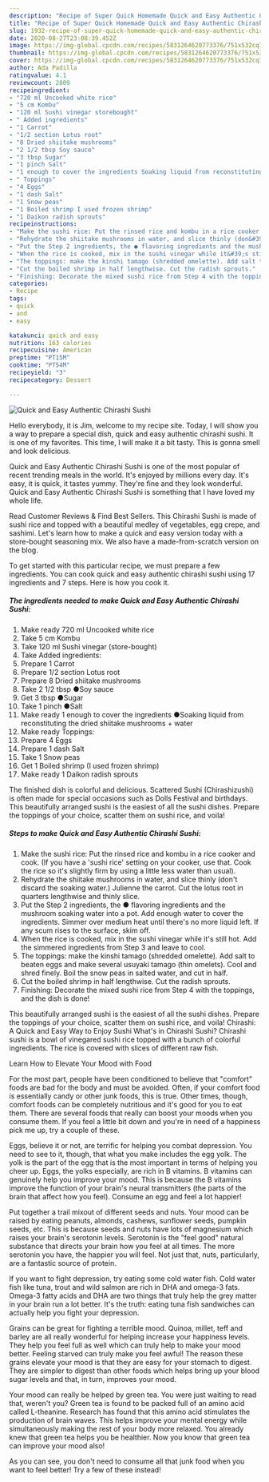 ```yaml
---
description: "Recipe of Super Quick Homemade Quick and Easy Authentic Chirashi Sushi"
title: "Recipe of Super Quick Homemade Quick and Easy Authentic Chirashi Sushi"
slug: 1932-recipe-of-super-quick-homemade-quick-and-easy-authentic-chirashi-sushi
date: 2020-08-27T23:08:39.452Z
image: https://img-global.cpcdn.com/recipes/5831264620773376/751x532cq70/quick-and-easy-authentic-chirashi-sushi-recipe-main-photo.jpg
thumbnail: https://img-global.cpcdn.com/recipes/5831264620773376/751x532cq70/quick-and-easy-authentic-chirashi-sushi-recipe-main-photo.jpg
cover: https://img-global.cpcdn.com/recipes/5831264620773376/751x532cq70/quick-and-easy-authentic-chirashi-sushi-recipe-main-photo.jpg
author: Ada Padilla
ratingvalue: 4.1
reviewcount: 2809
recipeingredient:
- "720 ml Uncooked white rice"
- "5 cm Kombu"
- "120 ml Sushi vinegar storebought"
- " Added ingredients"
- "1 Carrot"
- "1/2 section Lotus root"
- "8 Dried shiitake mushrooms"
- "2 1/2 tbsp Soy sauce"
- "3 tbsp Sugar"
- "1 pinch Salt"
- "1 enough to cover the ingredients Soaking liquid from reconstituting the dried shiitake mushrooms  water"
- " Toppings"
- "4 Eggs"
- "1 dash Salt"
- "1 Snow peas"
- "1 Boiled shrimp I used frozen shrimp"
- "1 Daikon radish sprouts"
recipeinstructions:
- "Make the sushi rice: Put the rinsed rice and kombu in a rice cooker and cook. (If you have a &#39;sushi rice&#39; setting on your cooker, use that. Cook the rice so it&#39;s slightly firm by using a little less water than usual)."
- "Rehydrate the shiitake mushrooms in water, and slice thinly (don&#39;t discard the soaking water.) Julienne the carrot. Cut the lotus root in quarters lengthwise and thinly slice."
- "Put the Step 2 ingredients, the ● flavoring ingredients and the mushroom soaking water into a pot. Add enough water to cover the ingredients. Simmer over medium heat until there&#39;s no more liquid left. If any scum rises to the surface, skim off."
- "When the rice is cooked, mix in the sushi vinegar while it&#39;s still hot. Add the simmered ingredients from Step 3 and leave to cool."
- "The toppings: make the kinshi tamago (shredded omelette). Add salt to beaten eggs and make several usuyaki tamago (thin omelets). Cool and shred finely.  Boil the snow peas in salted water, and cut in half."
- "Cut the boiled shrimp in half lengthwise. Cut the radish sprouts."
- "Finishing: Decorate the mixed sushi rice from Step 4 with the toppings, and the dish is done!"
categories:
- Recipe
tags:
- quick
- and
- easy

katakunci: quick and easy 
nutrition: 163 calories
recipecuisine: American
preptime: "PT15M"
cooktime: "PT54M"
recipeyield: "3"
recipecategory: Dessert

---
```



![Quick and Easy Authentic Chirashi Sushi](https://img-global.cpcdn.com/recipes/5831264620773376/751x532cq70/quick-and-easy-authentic-chirashi-sushi-recipe-main-photo.jpg)

Hello everybody, it is Jim, welcome to my recipe site. Today, I will show you a way to prepare a special dish, quick and easy authentic chirashi sushi. It is one of my favorites. This time, I will make it a bit tasty. This is gonna smell and look delicious.

Quick and Easy Authentic Chirashi Sushi is one of the most popular of recent trending meals in the world. It's enjoyed by millions every day. It's easy, it is quick, it tastes yummy. They're fine and they look wonderful. Quick and Easy Authentic Chirashi Sushi is something that I have loved my whole life.

Read Customer Reviews &amp; Find Best Sellers. This Chirashi Sushi is made of sushi rice and topped with a beautiful medley of vegetables, egg crepe, and sashimi. Let&#39;s learn how to make a quick and easy version today with a store-bought seasoning mix. We also have a made-from-scratch version on the blog.


To get started with this particular recipe, we must prepare a few ingredients. You can cook quick and easy authentic chirashi sushi using 17 ingredients and 7 steps. Here is how you cook it.

<!--inarticleads1-->

##### The ingredients needed to make Quick and Easy Authentic Chirashi Sushi:

1. Make ready 720 ml Uncooked white rice
1. Take 5 cm Kombu
1. Take 120 ml Sushi vinegar (store-bought)
1. Take  Added ingredients:
1. Prepare 1 Carrot
1. Prepare 1/2 section Lotus root
1. Prepare 8 Dried shiitake mushrooms
1. Take 2 1/2 tbsp ●Soy sauce
1. Get 3 tbsp ●Sugar
1. Take 1 pinch ●Salt
1. Make ready 1 enough to cover the ingredients ●Soaking liquid from reconstituting the dried shiitake mushrooms + water
1. Make ready  Toppings:
1. Prepare 4 Eggs
1. Prepare 1 dash Salt
1. Take 1 Snow peas
1. Get 1 Boiled shrimp (I used frozen shrimp)
1. Make ready 1 Daikon radish sprouts


The finished dish is colorful and delicious. Scattered Sushi (Chirashizushi) is often made for special occasions such as Dolls Festival and birthdays. This beautifully arranged sushi is the easiest of all the sushi dishes. Prepare the toppings of your choice, scatter them on sushi rice, and voila! 

<!--inarticleads2-->

##### Steps to make Quick and Easy Authentic Chirashi Sushi:

1. Make the sushi rice: Put the rinsed rice and kombu in a rice cooker and cook. (If you have a &#39;sushi rice&#39; setting on your cooker, use that. Cook the rice so it&#39;s slightly firm by using a little less water than usual).
1. Rehydrate the shiitake mushrooms in water, and slice thinly (don&#39;t discard the soaking water.) Julienne the carrot. Cut the lotus root in quarters lengthwise and thinly slice.
1. Put the Step 2 ingredients, the ● flavoring ingredients and the mushroom soaking water into a pot. Add enough water to cover the ingredients. Simmer over medium heat until there&#39;s no more liquid left. If any scum rises to the surface, skim off.
1. When the rice is cooked, mix in the sushi vinegar while it&#39;s still hot. Add the simmered ingredients from Step 3 and leave to cool.
1. The toppings: make the kinshi tamago (shredded omelette). Add salt to beaten eggs and make several usuyaki tamago (thin omelets). Cool and shred finely.  Boil the snow peas in salted water, and cut in half.
1. Cut the boiled shrimp in half lengthwise. Cut the radish sprouts.
1. Finishing: Decorate the mixed sushi rice from Step 4 with the toppings, and the dish is done!


This beautifully arranged sushi is the easiest of all the sushi dishes. Prepare the toppings of your choice, scatter them on sushi rice, and voila! Chirashi: A Quick and Easy Way to Enjoy Sushi What&#39;s in Chirashi Sushi? Chirashi sushi is a bowl of vinegared sushi rice topped with a bunch of colorful ingredients. The rice is covered with slices of different raw fish. 

Learn How to Elevate Your Mood with Food


For the most part, people have been conditioned to believe that "comfort" foods are bad for the body and must be avoided. Often, if your comfort food is essentially candy or other junk foods, this is true. Other times, though, comfort foods can be completely nutritious and it's good for you to eat them. There are several foods that really can boost your moods when you consume them. If you feel a little bit down and you're in need of a happiness pick me up, try a couple of these.

Eggs, believe it or not, are terrific for helping you combat depression. You need to see to it, though, that what you make includes the egg yolk. The yolk is the part of the egg that is the most important in terms of helping you cheer up. Eggs, the yolks especially, are rich in B vitamins. B vitamins can genuinely help you improve your mood. This is because the B vitamins improve the function of your brain's neural transmitters (the parts of the brain that affect how you feel). Consume an egg and feel a lot happier!

Put together a trail mixout of different seeds and nuts. Your mood can be raised by eating peanuts, almonds, cashews, sunflower seeds, pumpkin seeds, etc. This is because seeds and nuts have lots of magnesium which raises your brain's serotonin levels. Serotonin is the "feel good" natural substance that directs your brain how you feel at all times. The more serotonin you have, the happier you will feel. Not just that, nuts, particularly, are a fantastic source of protein.

If you want to fight depression, try eating some cold water fish. Cold water fish like tuna, trout and wild salmon are rich in DHA and omega-3 fats. Omega-3 fatty acids and DHA are two things that truly help the grey matter in your brain run a lot better. It's the truth: eating tuna fish sandwiches can actually help you fight your depression. 

Grains can be great for fighting a terrible mood. Quinoa, millet, teff and barley are all really wonderful for helping increase your happiness levels. They help you feel full as well which can truly help to make your mood better. Feeling starved can truly make you feel awful! The reason these grains elevate your mood is that they are easy for your stomach to digest. They are simpler to digest than other foods which helps bring up your blood sugar levels and that, in turn, improves your mood.

Your mood can really be helped by green tea. You were just waiting to read that, weren't you? Green tea is found to be packed full of an amino acid called L-theanine. Research has found that this amino acid stimulates the production of brain waves. This helps improve your mental energy while simultaneously making the rest of your body more relaxed. You already knew that green tea helps you be healthier. Now you know that green tea can improve your mood also!

As you can see, you don't need to consume all that junk food when you want to feel better! Try a few of these instead!

